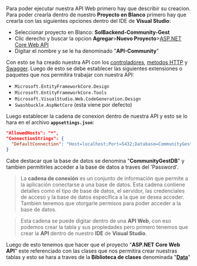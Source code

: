 Para poder ejecutar nuestra API Web primero hay que describir su creacion. Para poder crearla dentro de nuestro **Proyecto en Blanco** primero hay que crearla con las siguientes opciones dentro del IDE de **Visual Studio**:
- Seleccionar proyecto en Blanco: **SolBackend-Community-Gest**
- Clic derecho y buscar la opcion **Agregar**>**Nuevo Proyecto**>[ASP.NET Core Web API](ASP.NET%20Core%20Web%20API.md)
- Digitar el nombre y se le ha denominado "**API-Community**"

Con esto se ha creado nuestra API con los [controladores](Controladores.md), [metodos HTTP](Métodos%20HTTP.md) y [Swagger](Swagger.md). 
Luego de esto se debe establecer las siguientes extensiones o paquetes que nos permitira trabajar con nuestra API:
- `Microsoft.EntityFrameworkCore.Design`
- `Microsoft.EntityFrameworkCore.Tools`
- `Microsoft.VisualStudio.Web.CodeGeneration.Design`
- `Swashbuckle.AspNetCore` (esta viene por defecto)

Luego establecer la cadena de conexion dentro de nuestra API y esto se lo hara en el archivo **`appsettings.json`**:
```json
"AllowedHosts": "*",
"ConnectionStrings": {
  "DefaultConnection": "Host=localhost;Port=5432;Database=CommunityGestDB;Username=postgres;Password=2001;"
}
```

Cabe destacar que la base de datos se denomina "**CommunityGestDB**" y tambien permitirles acceder a la base de datos a traves del 'Password'.

>La **cadena de conexión** es un conjunto de información que permite a la aplicación conectarse a una base de datos. Esta cadena contiene detalles como el tipo de base de datos, el servidor, las credenciales de acceso y la base de datos específica a la que se desea acceder. Tambien tenemos que otorgarle permisos para poder acceder a la base de datos.

>Esta cadena se puede digitar dentro de una **API Web**, con eso podemos crear la tabla y sus propiedades pero primero tenemos que crear la **API** dentro de nuestro **IDE** de **Visual Studio**.

Luego de esto tenemos que hacer que el proyecto "**ASP.NET Core Web API**" este referenciado con las clases que nos permitira crear nuestras tablas y esto se hara a traves de la **Biblioteca de clases** denominada "**[Data](Creacion%20de%20la%20Biblioteca.md)**" 

